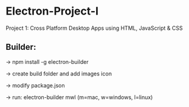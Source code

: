 # Electron-Project-I
Project 1: Cross Platform Desktop Apps using HTML, JavaScript &amp; CSS

## Builder:
-> npm install -g electron-builder

-> create build folder and add images icon

-> modify package.json

-> run: electron-builder mwl (m=mac, w=windows, l=linux)
